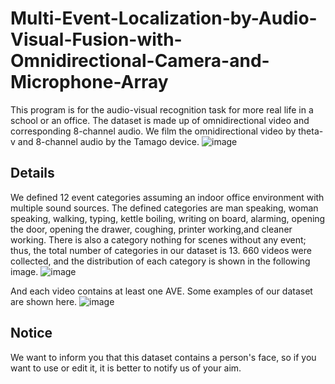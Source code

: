 # Multi-Event-Localization-by-Audio-Visual-Fusion-with-Omnidirectional-Camera-and-Microphone-Array

This program is for the audio-visual recognition task for more real life in a school or an office. The dataset is made up of omnidirectional video and corresponding 8-channel audio. We film the omnidirectional video by theta-v and 8-channel audio by the Tamago device.
![image](https://github.com/zwr17/Multi-Event-Localization-by-Audio-Visual-Fusion-with-Omnidirectional-Camera-and-Microphone-Array/blob/main/device_dataset.png)

## Details
We defined 12 event categories assuming an indoor office environment with multiple sound sources. The defined categories are
man speaking, woman speaking, walking, typing, kettle boiling, writing on board, alarming, opening the door, opening the drawer, coughing, printer working,and cleaner working. There is also a category nothing for scenes without any event; thus, the total number of categories in our dataset is 13. 660 videos were collected, and the distribution of each category is shown in the following image. 
![image](https://github.com/zwr17/Multi-Event-Localization-by-Audio-Visual-Fusion-with-Omnidirectional-Camera-and-Microphone-Array/blob/main/category_distri.png)
<img src="https://github.com/zwr17/Multi-Event-Localization-by-Audio-Visual-Fusion-with-Omnidirectional-Camera-and-Microphone-Array/blob/main/category_distri.png" height="10px">

And each video contains at least one AVE. Some examples of our dataset are shown here.
![image](https://github.com/zwr17/Multi-Event-Localization-by-Audio-Visual-Fusion-with-Omnidirectional-Camera-and-Microphone-Array/blob/main/example.png)

## Notice
We want to inform you that this dataset contains a person's face, so if you want to use or edit it, it is better to notify us of your aim.

